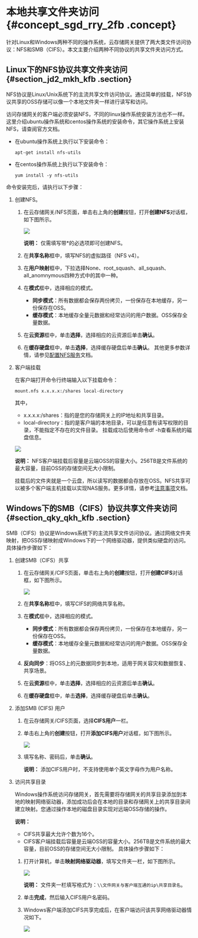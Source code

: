 # 本地共享文件夹访问 {#concept_sgd_rry_2fb .concept}

针对Linux和Windows两种不同的操作系统，云存储网关提供了两大类文件访问协议：NFS和SMB（CIFS）。本文主要介绍两种不同协议的共享文件夹访问方式。

## Linux下的NFS协议共享文件夹访问 {#section_jd2_mkh_kfb .section}

NFS协议是Linux/Unix系统下的主流共享文件访问协议。通过简单的挂载，NFS协议共享的OSS存储可以像一个本地文件夹一样进行读写和访问。

访问存储网关的客户端必须安装NFS，不同的linux操作系统安装方法也不一样。这里介绍ubuntu操作系统和centos操作系统的安装命令，其它操作系统上安装NFS，请查阅官方文档。

-   在ubuntu操作系统上执行以下安装命令：

    ``` {#codeblock_dyt_0u5_6qi}
    apt-get install nfs-utils
    ```

-   在centos操作系统上执行以下安装命令：

    ``` {#codeblock_7hq_8lh_j1i}
    yum install -y nfs-utils
    ```


命令安装完后，请执行以下步骤：

1.  创建NFS。

    1.  在云存储网关/NFS页面，单击右上角的**创建**按钮，打开**创建NFS**对话框，如下图所示。

        ![](http://static-aliyun-doc.oss-cn-hangzhou.aliyuncs.com/assets/img/21681/156160101312427_zh-CN.png)

        **说明：** 仅需填写带\*的必选项即可创建NFS。

    2.  在**共享名称**框中，填写NFS的虚拟路径（NFS v4）。
    3.  在**用户映射**框中，下拉选择None、root\_squash、all\_squash、all\_anomnymous四种方式中的其中一种。
    4.  在**模式**框中，选择相应的模式。
        -    **同步模式**：所有数据都会保存两份拷贝，一份保存在本地缓存，另一份保存在OSS。
        -    **缓存模式**：本地缓存全量元数据和经常访问的用户数据。OSS保存全量数据。
    5.  在**云资源**框中，单击**选择**，选择相应的云资源后单击**确认**。
    6.  在**缓存硬盘**框中，单击**选择**，选择缓存硬盘后单击**确认**。
    其他更多参数详情，请参见[配置NFS服务](https://help.aliyun.com/document_detail/87414.html)文档。

2.  客户端挂载

    在客户端打开命令行终端输入以下挂载命令：

    ``` {#codeblock_xhz_e3s_85s}
    mount.nfs x.x.x.x:/shares local-directory
    ```

    其中，

    -   x.x.x.x:/shares：指的是您的存储网关上的IP地址和共享目录。
    -   local-directory：指的是客户端的本地目录，可以是任意有读写权限的目录，不能指定不存在的文件目录。
    挂载成功后使用命令df -h查看系统的磁盘信息。

    ![](http://static-aliyun-doc.oss-cn-hangzhou.aliyuncs.com/assets/img/21681/156160101312428_zh-CN.png)

    **说明：** NFS客户端挂载后容量是云端OSS的容量大小。256TB是文件系统的最大容量，目前OSS的存储空间无大小限制。

    挂载后的文件夹就是一个云盘，所以读写的数据都会存放在OSS。NFS共享可以被多个客户端主机挂载以实现NAS服务。更多详情，请参考[注意事项](https://help.aliyun.com/document_detail/87416.html)文档。


## Windows下的SMB（CIFS）协议共享文件夹访问 {#section_qky_qkh_kfb .section}

SMB（CIFS）协议是Windows系统下的主流共享文件访问协议。通过网络文件夹映射，把OSS存储映射成Windows下的一个网络驱动器，提供类似硬盘的访问。具体操作步骤如下：

1.  创建SMB（CIFS）共享
    1.  在云存储网关/CIFS页面，单击右上角的**创建**按钮，打开**创建CIFS**对话框，如下图所示。

        ![](http://static-aliyun-doc.oss-cn-hangzhou.aliyuncs.com/assets/img/21681/156160101412429_zh-CN.png)

    2.  在**共享名称**框中，填写CIFS的网络共享名称。
    3.  在**模式**框中，选择相应的模式。
        -    **同步模式**：所有数据都会保存两份拷贝，一份保存在本地缓存，另一份保存在OSS。
        -    **缓存模式**：本地缓存全量元数据和经常访问的用户数据。OSS保存全量数据。
    4.   **反向同步**：将OSS上的元数据同步到本地，适用于网关容灾和数据恢复、共享场景。
    5.  在**云资源**框中，单击**选择**，选择相应的云资源后单击**确认**。
    6.  在**缓存硬盘**框中，单击**选择**，选择缓存硬盘后单击**确认**。
2.  添加SMB \(CIFS\) 用户
    1.  在云存储网关/CIFS页面，选择**CIFS用户**一栏。
    2.  单击右上角的**创建**按钮，打开**添加CIFS用户**对话框，如下图所示。

        ![](http://static-aliyun-doc.oss-cn-hangzhou.aliyuncs.com/assets/img/21681/156160101412432_zh-CN.png)

    3.  填写名称、密码后，单击**确认**。

        **说明：** 添加CIFS用户时，不支持使用单个英文字母作为用户名称。

3.  访问共享目录

    Windows操作系统访问存储网关，首先需要将存储网关的共享目录添加到本地的映射网络驱动器，添加成功后会在本地的目录和存储网关上的共享目录间建立映射。您通过操作本地的磁盘目录实现对远端OSS存储的操作。

    **说明：** 

    -   CIFS共享最大允许个数为16个。
    -   CIFS客户端挂载后容量是云端OSS的容量大小。256TB是文件系统的最大容量，目前OSS的存储空间无大小限制。
    具体操作步骤如下：

    1.  打开计算机，单击**映射网络驱动器**，填写文件夹一栏，如下图所示。

        ![](http://static-aliyun-doc.oss-cn-hangzhou.aliyuncs.com/assets/img/21681/156160101412435_zh-CN.png)

        **说明：** 文件夹一栏填写格式为：`\\文件网关与客户端互通的ip\共享目录名`。

    2.  单击**完成**，然后输入CIFS用户名密码。
    3.  Windows客户端添加CIFS共享完成后，在客户端访问该共享网络驱动器情况如下。

        ![](http://static-aliyun-doc.oss-cn-hangzhou.aliyuncs.com/assets/img/21681/156160101412436_zh-CN.png)


